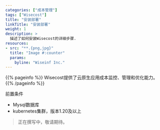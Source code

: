 ```yaml
---
categories: ["成本管理"]
tags: ["Wisecost"]
title: "安装部署"
linkTitle: "安装部署"
weight: 1
description: >
  描述了如何安装Wisecost的详细步骤.
resources:
- src: "**.{png,jpg}"
  title: "Image #:counter"
  params:
    byline: "Wiseinf Inc."
---
```


{{% pageinfo %}}
Wisecost提供了云原生应用成本监控、管理和优化能力。
{{% /pageinfo %}}

前置条件
* Mysql数据库
* kubernetes集群，版本1.20及以上

> 正在撰写中，敬请期待。
